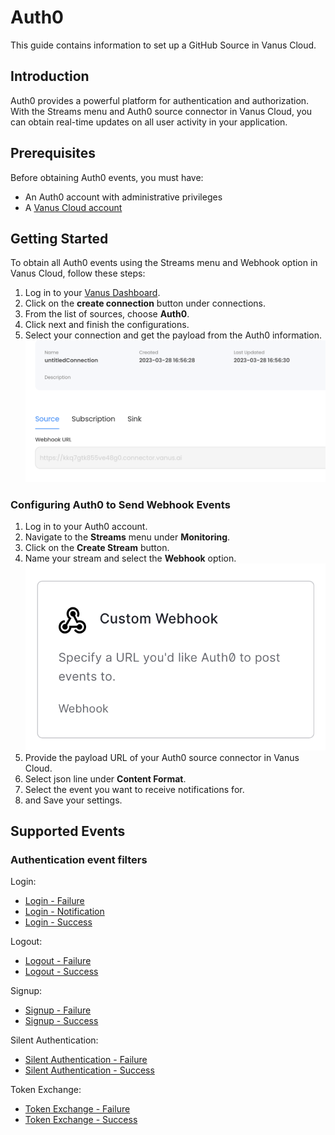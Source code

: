 # Auth0

This guide contains information to set up a GitHub Source in Vanus Cloud.

## Introduction

Auth0 provides a powerful platform for authentication and authorization. With the Streams menu and Auth0 source connector in Vanus Cloud, you can obtain real-time updates on all user activity in your application.

## Prerequisites

Before obtaining Auth0 events, you must have:

- An Auth0 account with administrative privileges
- A [Vanus Cloud account](https://cloud.vanus.ai)

## Getting Started

To obtain all Auth0 events using the Streams menu and Webhook option in Vanus Cloud, follow these steps:

1. Log in to your [Vanus Dashboard](https://cloud.vanus.ai/dashboard).
2. Click on the **create connection** button under connections.
2. From the list of sources, choose **Auth0**.
3. Click next and finish the configurations.
4. Select your connection and get the payload from the Auth0 information.
![](images/payload.png)
### Configuring Auth0 to Send Webhook Events

1. Log in to your Auth0 account.
2. Navigate to the **Streams** menu under **Monitoring**.
3. Click on the **Create Stream** button.
4. Name your stream and select the **Webhook** option.
![](images/webhook.png)
5. Provide the payload URL of your Auth0 source connector in Vanus Cloud.
6. Select json line under **Content Format**.
6. Select the event you want to receive notifications for.
7. and Save your settings.

## Supported Events

### Authentication event filters
Login:
- [Login - Failure](events.md#login_failure)
- [Login - Notification]()
- [Login - Success]()

Logout:
- [Logout - Failure]()
- [Logout - Success]()

Signup:
- [Signup - Failure]()
- [Signup - Success]()

Silent Authentication:
- [Silent Authentication - Failure]()
- [Silent Authentication - Success]()

Token Exchange:
- [Token Exchange - Failure]()
- [Token Exchange - Success]()

